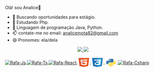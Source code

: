 Olá! sou Analice👋

- 🔭 Buscando oportunidades para estágio.
- 🌱 Estudando Php.
- 👯 Linguagem de programação Java, Python.
- 📫 contate-me no email: analicemota82@gmail.com
- 😄 Pronomes: ela/dela

<div align="center">
  <a href="https://github.com/analicee">
  <img height="100em" src="https://github-readme-stats.vercel.app/api?username=analicee&show_icons=true&theme=dracula&include_all_commits=true&count_private=true"/>
  <img height="100em" src="https://github-readme-stats.vercel.app/api/top-langs/?username=analicee&layout=compact&langs_count=7&theme=dracula"/>
</div>
  
<div style="display: inline_block"><br>
<img align="center" alt="Rafa-Js" height="30" width="40" 
<img src="https://cdn.jsdelivr.net/gh/devicons/devicon/icons/django/django-original.svg" />
<img align="center" alt="Rafa-Ts" height="30" width="40" 
<img src="https://cdn.jsdelivr.net/gh/devicons/devicon/icons/figma/figma-original.svg" />
<img align="center" alt="Rafa-React" height="30" width="40" 
<img src="https://cdn.jsdelivr.net/gh/devicons/devicon/icons/java/java-original-wordmark.svg" />

  <img align="center" alt="Rafa-HTML" height="30" width="40" src="https://raw.githubusercontent.com/devicons/devicon/master/icons/html5/html5-original.svg">
  <img align="center" alt="Rafa-CSS" height="30" width="40" src="https://raw.githubusercontent.com/devicons/devicon/master/icons/css3/css3-original.svg">
  <img align="center" alt="Rafa-Python" height="30" width="40" src="https://raw.githubusercontent.com/devicons/devicon/master/icons/python/python-original.svg">
  <img align="center" alt="Rafa-Csharp" height="30" width="40" 
  
